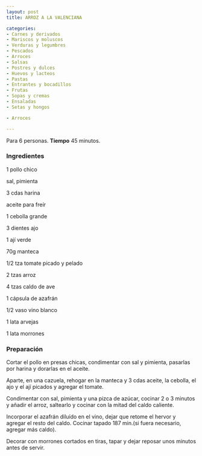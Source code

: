 ```yaml
---
layout: post
title: ARROZ A LA VALENCIANA

categories:
- Carnes y derivados
- Mariscos y moluscos
- Verduras y legumbres
- Pescados
- Arroces
- Salsas
- Postres y dulces
- Huevos y lacteos
- Pastas
- Entrantes y bocadillos
- Frutas
- Sopas y cremas
- Ensaladas
- Setas y hongos

- Arroces

---
```


Para 6 personas.
<b>Tiempo</b> 45 minutos.

<h3>Ingredientes</h3>

1 pollo chico

sal, pimienta

3 cdas harina

aceite para freír

1 cebolla grande

3 dientes ajo

1 ají verde

70g manteca

1/2 tza tomate picado y pelado

2 tzas arroz

4 tzas caldo de ave

1 cápsula de azafrán

1/2 vaso vino blanco

1 lata arvejas

1 lata morrones

<h3>Preparación</h3>

Cortar el pollo en presas chicas, condimentar con sal y pimienta, pasarlas por harina y dorarlas en el aceite.

Aparte, en una cazuela, rehogar en la manteca y 3 cdas aceite, la cebolla, el ajo y el ají picados y agregar el tomate.

Condimentar con sal, pimienta y una pizca de azúcar, cocinar 2 o 3 minutos y añadir el arroz, saltearlo y cocinar con la mitad del caldo caliente.

Incorporar el azafrán diluído en el vino, dejar que retome el hervor y agregar el resto del caldo. Cocinar tapado 187 min.(si fuera necesario, agregar más caldo).

Decorar con morrones cortados en tiras, tapar y dejar reposar unos minutos antes de servir.

